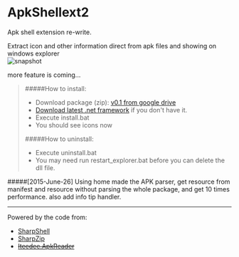# ApkShellext2

Apk shell extension re-write.

Extract icon and other information direct from apk files and showing on windows explorer  
![snapshot](http://kkguo.github.io/ApkShellext/images/Capture.PNG)

more feature is coming...

>#####How to install:
>* Download package (zip): [v0.1 from google drive](https://drive.google.com/open?id=0B6ZEW0Or_P6gam15cTZqOS1tbnc&authuser=0)
>* [Download latest .net framework](https://www.microsoft.com/en-us/download/details.aspx?id=30653) if you don't have it.
>* Execute install.bat
>* You should see icons now
>
>#####How to uninstall:
>* Execute uninstall.bat
>* You may need run restart_explorer.bat before you can delete the dll file.

#####[2015-June-26]
Using home made the APK parser, get resource from manifest and resource without parsing the whole package, and get 10 times performance.
also add info tip handler.

----------------------------------------------------------------------------

Powered by the code from:
* [SharpShell](https://github.com/dwmkerr/sharpshell)  
* [SharpZip](https://github.com/icsharpcode/SharpZipLib)  
* [~~Iteedee.ApkReader~~](https://github.com/hylander0/Iteedee.ApkReader)
